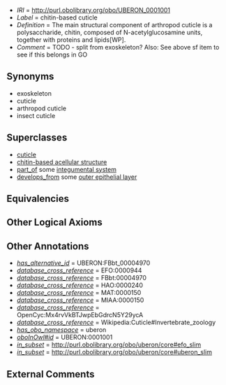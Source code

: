  * *IRI* = http://purl.obolibrary.org/obo/UBERON_0001001
 * *Label* = chitin-based cuticle
 * *Definition* = The main structural component of arthropod cuticle is a polysaccharide, chitin, composed of N-acetylglucosamine units, together with proteins and lipids[WP].
 * *Comment* = TODO - split from exoskeleton? Also: See above sf item to see if this belongs in GO

## Synonyms

 * exoskeleton
 * cuticle
 * arthropod cuticle
 * insect cuticle

## Superclasses

 * [cuticle](../../UBERON/02/UBERON_0001002.md)
 * [chitin-based acellular structure](../../UBERON/91/UBERON_0007491.md)
 * [part_of](../../BFO/50/BFO_0000050.md) some [integumental system](../../UBERON/16/UBERON_0002416.md)
 * [develops_from](../../RO/02/RO_0002202.md) some [outer epithelial layer](../../UBERON/76/UBERON_0007376.md)

## Equivalencies


## Other Logical Axioms


## Other Annotations

 * *[has_alternative_id](../../Id/oboInOwl#hasAlternativeId.md)* = UBERON:FBbt_00004970
 * *[database_cross_reference](../../ef/oboInOwl#hasDbXref.md)* = EFO:0000944
 * *[database_cross_reference](../../ef/oboInOwl#hasDbXref.md)* = FBbt:00004970
 * *[database_cross_reference](../../ef/oboInOwl#hasDbXref.md)* = HAO:0000240
 * *[database_cross_reference](../../ef/oboInOwl#hasDbXref.md)* = MAT:0000150
 * *[database_cross_reference](../../ef/oboInOwl#hasDbXref.md)* = MIAA:0000150
 * *[database_cross_reference](../../ef/oboInOwl#hasDbXref.md)* = OpenCyc:Mx4rvVkBTJwpEbGdrcN5Y29ycA
 * *[database_cross_reference](../../ef/oboInOwl#hasDbXref.md)* = Wikipedia:Cuticle#Invertebrate_zoology
 * *[has_obo_namespace](../../ce/oboInOwl#hasOBONamespace.md)* = uberon
 * *[oboInOwl#id](../../id/oboInOwl#id.md)* = UBERON:0001001
 * *[in_subset](../../et/oboInOwl#inSubset.md)* = http://purl.obolibrary.org/obo/uberon/core#efo_slim
 * *[in_subset](../../et/oboInOwl#inSubset.md)* = http://purl.obolibrary.org/obo/uberon/core#uberon_slim

## External Comments

